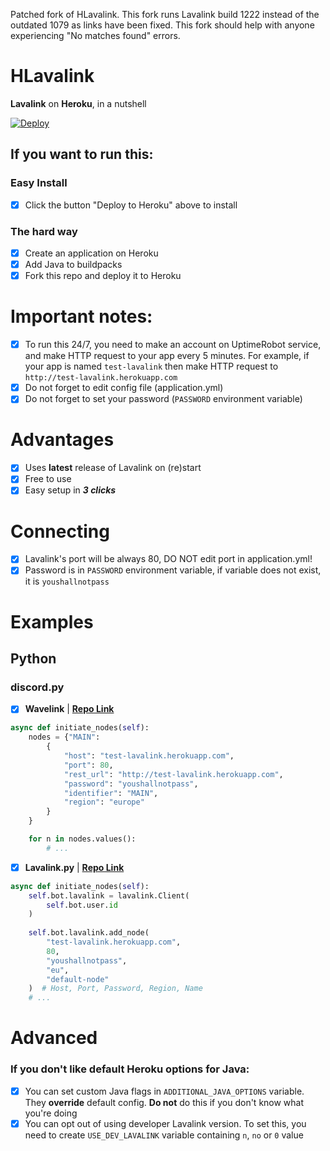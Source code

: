 Patched fork of HLavalink. This fork runs Lavalink build 1222 instead of the outdated 1079 as links have been fixed. This fork should help with anyone experiencing "No matches found" errors.

# HLavalink

**Lavalink** on **Heroku**, in a nutshell

[![Deploy](https://www.herokucdn.com/deploy/button.svg)](https://heroku.com/deploy?template=https://github.com/F4stZ4p/HLavalink)

## If you want to run this:

### Easy Install
- [x] Click the button "Deploy to Heroku" above to install

### The hard way
- [x] Create an application on Heroku
- [x] Add Java to buildpacks
- [x] Fork this repo and deploy it to Heroku

# Important notes:
- [x] To run this 24/7, you need to make an account on UptimeRobot service, and make HTTP request to your app every 5 minutes. For example, if your app is named `test-lavalink` then make HTTP request to `http://test-lavalink.herokuapp.com`
- [x] Do not forget to edit config file (application.yml)
- [x] Do not forget to set your password (`PASSWORD` environment variable)

# Advantages
- [x] Uses **latest** release of Lavalink on (re)start
- [x] Free to use
- [x] Easy setup in ***3 clicks***

# Connecting
- [x] Lavalink's port will be always 80, DO NOT edit port in application.yml!
- [x] Password is in `PASSWORD` environment variable, if variable does not exist, it is `youshallnotpass`

# Examples

## Python
### discord.py

- [x] **Wavelink** | **[Repo Link](https://github.com/EvieePy/Wavelink)**
```python
async def initiate_nodes(self):
    nodes = {"MAIN": 
        {
            "host": "test-lavalink.herokuapp.com",
            "port": 80,
            "rest_url": "http://test-lavalink.herokuapp.com",
            "password": "youshallnotpass",
            "identifier": "MAIN",
            "region": "europe"
        }
    }

    for n in nodes.values():
        # ...
```
- [x] **Lavalink.py** | **[Repo Link](https://github.com/Devoxin/Lavalink.py)**
```python
async def initiate_nodes(self):
    self.bot.lavalink = lavalink.Client(
        self.bot.user.id
    )
    
    self.bot.lavalink.add_node(
        "test-lavalink.herokuapp.com", 
        80, 
        "youshallnotpass", 
        "eu", 
        "default-node"
    )  # Host, Port, Password, Region, Name
    # ...
```

# Advanced
### If you don't like default Heroku options for Java:
- [x] You can set custom Java flags in `ADDITIONAL_JAVA_OPTIONS` variable. They **override** default config. **Do not** do this if you don't know what you're doing
- [x] You can opt out of using developer Lavalink version. To set this, you need to create `USE_DEV_LAVALINK` variable containing `n`, `no` or `0` value
